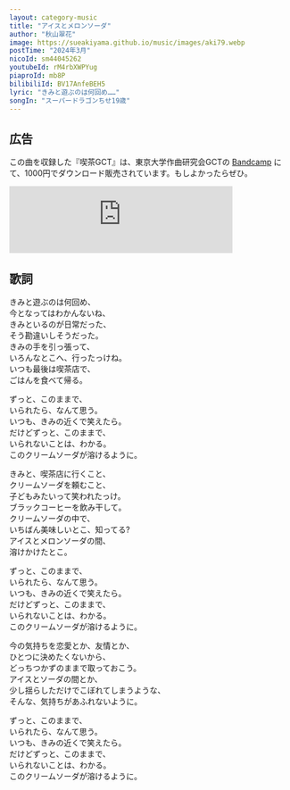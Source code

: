 ```yaml
---
layout: category-music
title: "アイスとメロンソーダ"
author: "秋山翠花"
image: https://sueakiyama.github.io/music/images/aki79.webp
postTime: "2024年3月"
nicoId: sm44045262
youtubeId: rM4rbXWPYug
piaproId: mb8P
bilibiliId: BV17AnfeBEH5
lyric: "きみと遊ぶのは何回め……"
songIn: "スーパードラゴンちせ19歳"
---
```


## 広告
この曲を収録した『喫茶GCT』は、東京大学作曲研究会GCTの [Bandcamp](https://gct-utokyo.bandcamp.com/album/gct) にて、1000円でダウンロード販売されています。もしよかったらぜひ。

<iframe style="border: 0; width: 400px; height: 120px;" src="https://bandcamp.com/EmbeddedPlayer/album=2376278002/size=large/bgcol=333333/linkcol=e99708/tracklist=false/artwork=small/transparent=true/" seamless><a href="https://gct-utokyo.bandcamp.com/album/gct">喫茶GCT 東京大学作曲研究会GCT</a></iframe>

## 歌詞

きみと遊ぶのは何回め、  
今となってはわかんないね、  
きみといるのが日常だった、  
そう勘違いしそうだった。  
きみの手を引っ張って、  
いろんなとこへ、行ったっけね。  
いつも最後は喫茶店で、  
ごはんを食べて帰る。  

ずっと、このままで、  
いられたら、なんて思う。  
いつも、きみの近くで笑えたら。  
だけどずっと、このままで、  
いられないことは、わかる。  
このクリームソーダが溶けるように。  

きみと、喫茶店に行くこと、  
クリームソーダを頼むこと、  
子どもみたいって笑われたっけ。  
ブラックコーヒーを飲み干して。  
クリームソーダの中で、  
いちばん美味しいとこ、知ってる?  
アイスとメロンソーダの間、  
溶けかけたとこ。  

ずっと、このままで、  
いられたら、なんて思う。  
いつも、きみの近くで笑えたら。  
だけどずっと、このままで、  
いられないことは、わかる。  
このクリームソーダが溶けるように。  

今の気持ちを恋愛とか、友情とか、  
ひとつに決めたくないから、  
どっちつかずのままで取っておこう。  
アイスとソーダの間とか、  
少し揺らしただけでこぼれてしまうような、  
そんな、気持ちがあふれないように。

ずっと、このままで、  
いられたら、なんて思う。  
いつも、きみの近くで笑えたら。  
だけどずっと、このままで、  
いられないことは、わかる。  
このクリームソーダが溶けるように。
